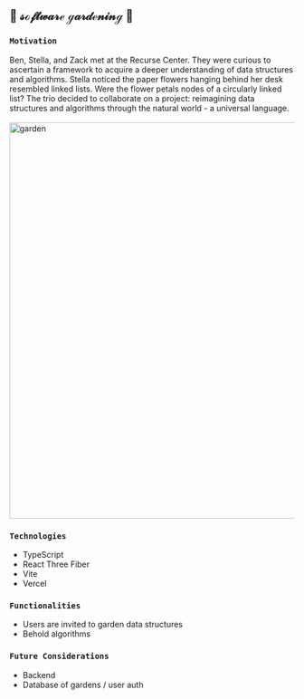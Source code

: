 ## 🌸 𝓈ℴ𝒻𝓉𝓌𝒶𝓇ℯ ℊ𝒶𝓇𝒹ℯ𝓃𝒾𝓃ℊ 🌱

### `Motivation`<br>
Ben, Stella, and Zack met at the Recurse Center. They were curious to ascertain a framework to acquire a deeper understanding of data structures and algorithms. Stella noticed the paper flowers hanging behind her desk resembled linked lists. Were the flower petals nodes of a circularly linked list? The trio decided to collaborate on a project: reimagining data structures and algorithms through the natural world - a universal language.<br><br>
<img width="700" alt="garden" src="https://github.com/stella0000000/garden-structures/assets/112890821/8d5c29b6-2b9d-422c-a751-9cbf80359813">

### `Technologies`<br>
- TypeScript
- React Three Fiber
- Vite
- Vercel

### `Functionalities`<br>
- Users are invited to garden data structures
- Behold algorithms 

### `Future Considerations`<br>
- Backend
- Database of gardens / user auth
